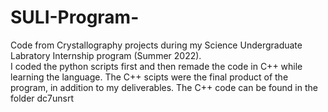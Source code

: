 # SULI-Program-
Code from Crystallography projects during my Science Undergraduate Labratory Internship program (Summer 2022).  
I coded the python scripts first and then remade the code in C++ while learning the language.  The C++ scipts were the final product of the program, in addition to my deliverables.  The C++ code can be found in the folder dc7unsrt
